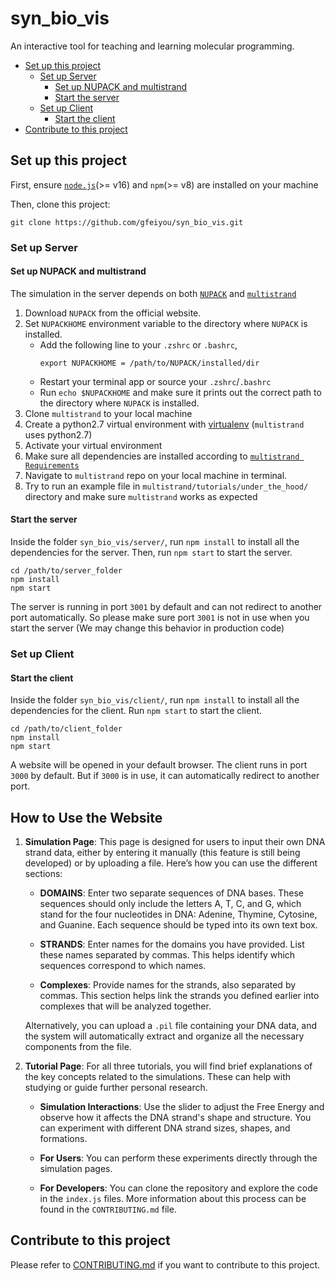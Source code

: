 # syn_bio_vis
An interactive tool for teaching and learning molecular programming.


<!-- vim-markdown-toc GFM -->

- [Set up this project](#set-up-this-project)
  - [Set up Server](#set-up-server)
    - [Set up NUPACK and multistrand](#set-up-nupack-and-multistrand)
    - [Start the server](#start-the-server)
  - [Set up Client](#set-up-client)
    - [Start the client](#start-the-client)
- [Contribute to this project](#contribute-to-this-project)

<!-- /TOC -->

## Set up this project

First, ensure
[`node.js`](https://nodejs.org/en/)(>= v16)
and `npm`(>= v8) are installed on your machine

Then, clone this project:
```shell
git clone https://github.com/gfeiyou/syn_bio_vis.git
```

### Set up Server

#### Set up NUPACK and multistrand

The simulation in the server depends on
both [`NUPACK`](http://www.nupack.org)
and [`multistrand`](https://github.com/DNA-and-Natural-Algorithms-Group/multistrand)

1. Download `NUPACK` from the official website.
2. Set `NUPACKHOME` environment variable to
  the directory where `NUPACK` is installed.
    - Add the following line to your `.zshrc` or `.bashrc`,
      ```shell
      export NUPACKHOME = /path/to/NUPACK/installed/dir
      ```
    - Restart your terminal app
      or source your `.zshrc`/`.bashrc`
    - Run `echo $NUPACKHOME`
      and make sure it prints out the correct path
      to the directory where `NUPACK` is installed.
2. Clone `multistrand` to your local machine
3. Create a python2.7 virtual environment
  with [virtualenv](https://virtualenv.pypa.io/en/latest/)
  (`multistrand` uses python2.7)
4. Activate your virtual environment
5. Make sure all dependencies are installed
according to [`multistrand Requirements`](https://github.com/DNA-and-Natural-Algorithms-Group/multistrand#requirements)
6. Navigate to `multistrand` repo
  on your local machine
  in terminal.
7. Try to run an example file
  in `multistrand/tutorials/under_the_hood/` directory
  and make sure `multistrand` works as expected

#### Start the server

Inside the folder `syn_bio_vis/server/`, run `npm install` to install all
the dependencies for the server. Then, run `npm start` to start the server.

```shell
cd /path/to/server_folder
npm install
npm start
```

The server is running in port `3001` by default and can not redirect
to another port automatically. So please make sure port `3001` is not in use
when you start the server (We may change this behavior in production code)

### Set up Client
#### Start the client
Inside the folder `syn_bio_vis/client/`, run `npm install`
to install all the dependencies for the client. Run `npm start` to start the
client.

```shell
cd /path/to/client_folder
npm install
npm start
```

A website will be opened in your default browser. The client runs
in port `3000` by default. But if `3000` is in use, it can automatically
redirect to another port.


## How to Use the Website
1. **Simulation Page**: 
This page is designed for users to input their own DNA strand data, either by entering it manually (this feature is still being developed) or by uploading a file. Here’s how you can use the different sections:

   - **DOMAINS**: Enter two separate sequences of DNA bases. These sequences should only include the letters A, T, C, and G, which stand for the four nucleotides in DNA: Adenine, Thymine, Cytosine, and Guanine. Each sequence should be typed into its own text box.
   
   - **STRANDS**: Enter names for the domains you have provided. List these names separated by commas. This helps identify which sequences correspond to which names.

   - **Complexes**: Provide names for the strands, also separated by commas. This section helps link the strands you defined earlier into complexes that will be analyzed together.

   Alternatively, you can upload a `.pil` file containing your DNA data, and the system will automatically extract and organize all the necessary components from the file.

2. **Tutorial Page**:
For all three tutorials, you will find brief explanations of the key concepts related to the simulations. These can help with studying or guide further personal research. 

   - **Simulation Interactions**: Use the slider to adjust the Free Energy and observe how it affects the DNA strand's shape and structure. You can experiment with different DNA strand sizes, shapes, and formations. 

   - **For Users**: You can perform these experiments directly through the simulation pages.

   - **For Developers**: You can clone the repository and explore the code in the `index.js` files. More information about this process can be found in the `CONTRIBUTING.md` file.


## Contribute to this project
Please refer to [CONTRIBUTING.md](https://github.com/FeiyouG/syn_bio_vis/blob/main/CONTRIBUTING.md)
if you want to contribute to this project.
